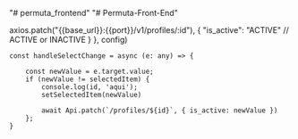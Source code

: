 "# permuta_frontend" 
"# Permuta-Front-End" 


axios.patch("{{base_url}}:{{port}}/v1/profiles/:id"),
{
  	"is_active": "ACTIVE" // ACTIVE or INACTIVE
}
}, config)




    const handleSelectChange = async (e: any) => {

        const newValue = e.target.value;
        if (newValue != selectedItem) {
            console.log(id, 'aqui');
            setSelectedItem(newValue)

            await Api.patch(`/profiles/${id}`, { is_active: newValue })
        };
    }
